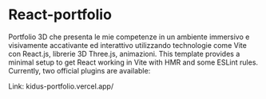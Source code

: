 # React-portfolio
Portfolio 3D che presenta le mie competenze in un ambiente immersivo e visivamente accativante ed interattivo utilizzando technologie come Vite con React.js, librerie 3D Three.js, animazioni.
This template provides a minimal setup to get React working in Vite with HMR and some ESLint rules.
Currently, two official plugins are available:

Link: kidus-portfolio.vercel.app/
